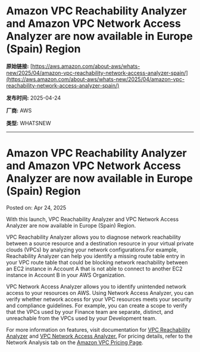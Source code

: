# Amazon VPC Reachability Analyzer and Amazon VPC Network Access Analyzer are now available in Europe (Spain) Region

**原始链接:** [https://aws.amazon.com/about-aws/whats-new/2025/04/amazon-vpc-reachability-network-access-analyzer-spain/](https://aws.amazon.com/about-aws/whats-new/2025/04/amazon-vpc-reachability-network-access-analyzer-spain/)

**发布时间:** 2025-04-24

**厂商:** AWS

**类型:** WHATSNEW

---
# Amazon VPC Reachability Analyzer and Amazon VPC Network Access Analyzer are now available in Europe (Spain) Region

Posted on: Apr 24, 2025 

With this launch, VPC Reachability Analyzer and VPC Network Access Analyzer are now available in Europe (Spain) Region.  
  
VPC Reachability Analyzer allows you to diagnose network reachability between a source resource and a destination resource in your virtual private clouds (VPCs) by analyzing your network configurations.For example, Reachability Analyzer can help you identify a missing route table entry in your VPC route table that could be blocking network reachability between an EC2 instance in Account A that is not able to connect to another EC2 instance in Account B in your AWS Organization.  
  
VPC Network Access Analyzer allows you to identify unintended network access to your resources on AWS. Using Network Access Analyzer, you can verify whether network access for your VPC resources meets your security and compliance guidelines. For example, you can create a scope to verify that the VPCs used by your Finance team are separate, distinct, and unreachable from the VPCs used by your Development team.  
  
For more information on features, visit documentation for [VPC Reachability Analyzer](https://docs.aws.amazon.com/vpc/latest/reachability/what-is-reachability-analyzer.html) and [VPC Network Access Analyzer.](https://docs.aws.amazon.com/vpc/latest/network-access-analyzer/what-is-network-access-analyzer.html) For pricing details, refer to the Network Analysis tab on the [Amazon VPC Pricing Page](https://aws.amazon.com/vpc/pricing/).  

